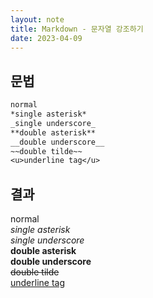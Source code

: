 ```yaml
---
layout: note
title: Markdown - 문자열 강조하기
date: 2023-04-09
---
```





## 문법

```txt
normal   
*single asterisk*   
_single underscore_   
**double asterisk**   
__double underscore__   
~~double tilde~~   
<u>underline tag</u>
```


## 결과

normal   
*single asterisk*   
_single underscore_   
**double asterisk**   
__double underscore__   
~~double tilde~~   
<u>underline tag</u>
